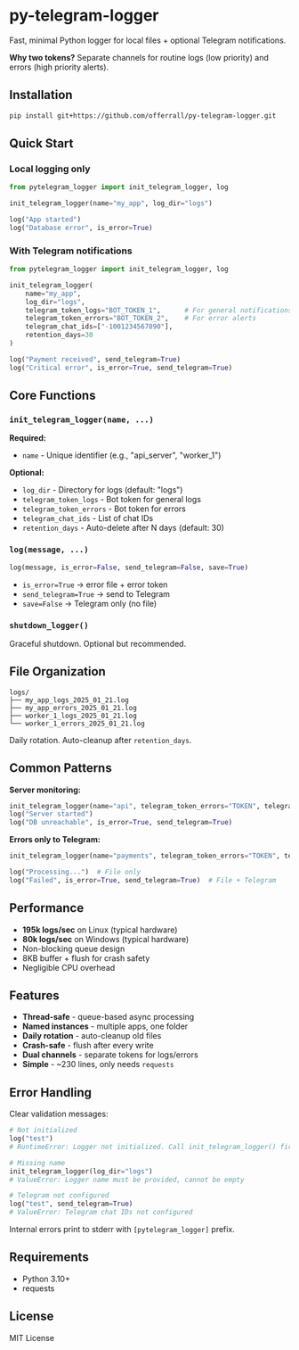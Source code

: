 # py-telegram-logger

Fast, minimal Python logger for local files + optional Telegram notifications.

**Why two tokens?** Separate channels for routine logs (low priority) and errors (high priority alerts).

## Installation

```bash
pip install git+https://github.com/offerrall/py-telegram-logger.git
```

## Quick Start

### Local logging only

```python
from pytelegram_logger import init_telegram_logger, log

init_telegram_logger(name="my_app", log_dir="logs")

log("App started")
log("Database error", is_error=True)
```

### With Telegram notifications

```python
from pytelegram_logger import init_telegram_logger, log

init_telegram_logger(
    name="my_app",
    log_dir="logs",
    telegram_token_logs="BOT_TOKEN_1",      # For general notifications
    telegram_token_errors="BOT_TOKEN_2",    # For error alerts
    telegram_chat_ids=["-1001234567890"],
    retention_days=30
)

log("Payment received", send_telegram=True)
log("Critical error", is_error=True, send_telegram=True)
```

## Core Functions

### `init_telegram_logger(name, ...)`

**Required:**
- `name` - Unique identifier (e.g., "api_server", "worker_1")

**Optional:**
- `log_dir` - Directory for logs (default: "logs")
- `telegram_token_logs` - Bot token for general logs
- `telegram_token_errors` - Bot token for errors
- `telegram_chat_ids` - List of chat IDs
- `retention_days` - Auto-delete after N days (default: 30)

### `log(message, ...)`

```python
log(message, is_error=False, send_telegram=False, save=True)
```

- `is_error=True` → error file + error token
- `send_telegram=True` → send to Telegram
- `save=False` → Telegram only (no file)

### `shutdown_logger()`

Graceful shutdown. Optional but recommended.

## File Organization

```
logs/
├── my_app_logs_2025_01_21.log
├── my_app_errors_2025_01_21.log
├── worker_1_logs_2025_01_21.log
└── worker_1_errors_2025_01_21.log
```

Daily rotation. Auto-cleanup after `retention_days`.

## Common Patterns

**Server monitoring:**
```python
init_telegram_logger(name="api", telegram_token_errors="TOKEN", telegram_chat_ids=["ID"])
log("Server started")
log("DB unreachable", is_error=True, send_telegram=True)
```

**Errors only to Telegram:**
```python
init_telegram_logger(name="payments", telegram_token_errors="TOKEN", telegram_chat_ids=["ID"])

log("Processing...")  # File only
log("Failed", is_error=True, send_telegram=True)  # File + Telegram
```

## Performance

- **195k logs/sec** on Linux (typical hardware)
- **80k logs/sec** on Windows (typical hardware)
- Non-blocking queue design
- 8KB buffer + flush for crash safety
- Negligible CPU overhead

## Features

- **Thread-safe** - queue-based async processing
- **Named instances** - multiple apps, one folder
- **Daily rotation** - auto-cleanup old files
- **Crash-safe** - flush after every write
- **Dual channels** - separate tokens for logs/errors
- **Simple** - ~230 lines, only needs `requests`

## Error Handling

Clear validation messages:

```python
# Not initialized
log("test")  
# RuntimeError: Logger not initialized. Call init_telegram_logger() first

# Missing name
init_telegram_logger(log_dir="logs")
# ValueError: Logger name must be provided, cannot be empty

# Telegram not configured
log("test", send_telegram=True)
# ValueError: Telegram chat IDs not configured
```

Internal errors print to stderr with `[pytelegram_logger]` prefix.

## Requirements

- Python 3.10+
- requests

## License

MIT License
